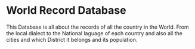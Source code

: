 # World Record Database

This Database is all about the records of all the country in the World. From the local dialect to the National laguage of each country and also all the cities and which District it belongs and its population. 
